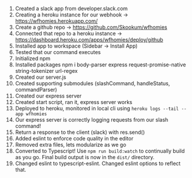 1. Created a slack app from developer.slack.com
2. Creating a heroku instance for our webhook -> https://wfhomies.herokuapp.com/
3. Create a github repo -> https://github.com/Skookum/wfhomies
4. Connected that repo to a heroku instance -> https://dashboard.heroku.com/apps/wfhomies/deploy/github
5. Installed app to workspace (Sidebar -> Install App)
6. Tested that our command executes
7. Initialized npm
8. Installed packages npm i body-parser express request-promise-native string-tokenizer url-regex
9. Created our server.js
10. Created supporting submodules (slashCommand, handleStatus, commandParser)
11. Created our express server
12. Created start script, ran it, express server works
13. Deployed to heroku, monitored in local cli using `heroku logs --tail --app wfhomies`
14. Our express server is correctly logging requests from our slash command!
15. Return a response to the client (slack) with res.send()
16. Added eslint to enforce code quality in the editor
17. Removed extra files, lets modularize as we go
18. Converted to Typescript!  Use `npm run build:watch` to continually build as you go.  Final build output is now in the `dist/` directory.
19. Changed eslint to typescript-eslint.  Changed eslint options to reflect that.